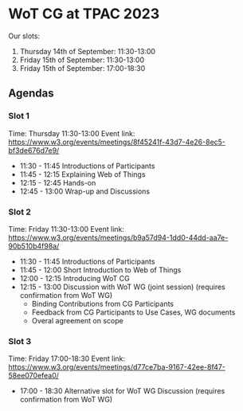 # WoT CG at TPAC 2023 

Our slots:

1. Thursday 14th of September: 11:30-13:00
2. Friday 15th of September:  11:30-13:00
3. Friday 15th of September: 17:00-18:30

## Agendas

### Slot 1
Time: Thursday 11:30-13:00
Event link: https://www.w3.org/events/meetings/8f45241f-43d7-4e26-8ec5-bf3de676d7e9/

- 11:30 - 11:45 Introductions of Participants
- 11:45 - 12:15 Explaining Web of Things
- 12:15 - 12:45 Hands-on
- 12:45 - 13:00 Wrap-up and Discussions

### Slot 2
Time: Friday 11:30-13:00
Event link: https://www.w3.org/events/meetings/b9a57d94-1dd0-44dd-aa7e-90b510b4f98a/

- 11:30 - 11:45 Introductions of Participants
- 11:45 - 12:00 Short Introduction to Web of Things
- 12:00 - 12:15 Introducing WoT CG
- 12:15 - 13:00 Discussion with WoT WG (joint session) (requires confirmation from WoT WG)
  - Binding Contributions from CG Participants
  - Feedback from CG Participants to Use Cases, WG documents
  - Overal agreement on scope
  
### Slot 3
Time: Friday 17:00-18:30
Event link: https://www.w3.org/events/meetings/d77ce7ba-9167-42ee-8f47-58ee070efea0/

- 17:00 - 18:30 Alternative slot for WoT WG Discussion (requires confirmation from WoT WG)
